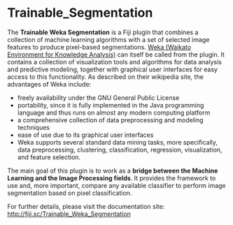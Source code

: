 Trainable_Segmentation
======================

The **Trainable Weka Segmentation** is a Fiji plugin that combines a collection of machine learning algorithms with a set of selected image features to produce pixel-based segmentations. [Weka (Waikato Environment for Knowledge Analysis)](http://www.cs.waikato.ac.nz/ml/weka/) can itself be called from the plugin. It contains a collection of visualization tools and algorithms for data analysis and predictive modeling, together with graphical user interfaces for easy access to this functionality. As described on their wikipedia site, the advantages of Weka include:

- freely availability under the GNU General Public License
- portability, since it is fully implemented in the Java programming language and thus runs on almost any modern computing platform
- a comprehensive collection of data preprocessing and modeling techniques
- ease of use due to its graphical user interfaces
- Weka supports several standard data mining tasks, more specifically, data preprocessing, clustering, classification, regression, visualization, and feature selection.

The main goal of this plugin is to work as a **bridge between the Machine Learning and the Image Processing fields**. It provides the framework to use and, more important, compare any available classifier to perform image segmentation based on pixel classification.

For further details, please visit the documentation site: http://fiji.sc/Trainable_Weka_Segmentation
